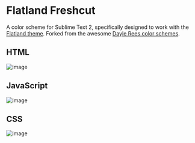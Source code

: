 Flatland Freshcut
=================

A color scheme for Sublime Text 2, specifically designed to work with the [Flatland theme](https://github.com/thinkpixellab/flatland). Forked from the awesome [Dayle Rees color schemes](https://github.com/daylerees/colour-schemes.git).

HTML
----
![image](https://raw.github.com/christopherscott/flatland-freshcut/master/screenshots/flatland-freshcut-html.png)

JavaScript
----------
![image](https://raw.github.com/christopherscott/flatland-freshcut/master/screenshots/flatland-freshcut-js.png)

CSS
---
![image](https://raw.github.com/christopherscott/flatland-freshcut/master/screenshots/flatland-freshcut-css.png)